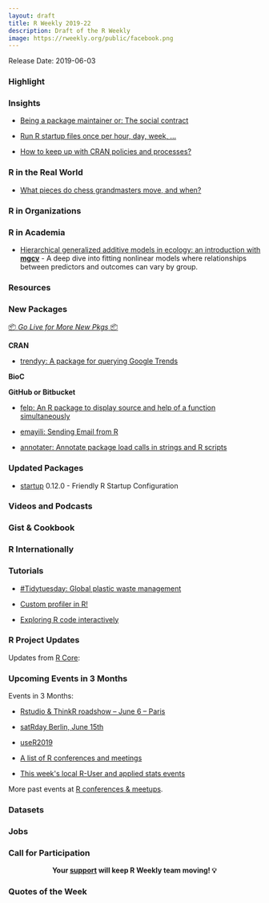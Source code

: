 ```yaml
---
layout: draft
title: R Weekly 2019-22
description: Draft of the R Weekly
image: https://rweekly.org/public/facebook.png
---
```


Release Date: 2019-06-03

###  Highlight



### Insights

+ [Being a package maintainer or: The social contract](https://www.ottlngr.de/post/being-a-package-maintainer/)

+ [Run R startup files once per hour, day, week, ...](https://www.jottr.org/2019/05/26/startup-sometimes/)

+ [How to keep up with CRAN policies and processes?](https://blog.r-hub.io/2019/05/29/keep-up-with-cran/)

### R in the Real World

+ [What pieces do chess grandmasters move, and when?](https://statmodeling.stat.columbia.edu/2019/05/28/pieces-chess-grandmasters-move/)

###  R in Organizations



###  R in Academia

+ [Hierarchical generalized additive models in ecology: an introduction with **mgcv**](https://peerj.com/articles/6876/) - A deep dive into fitting nonlinear models where relationships between predictors and outcomes can vary by group.

###  Resources



###  New Packages

<p class="added-hostname"><a href="https://rweekly.org/live" target="_blank" class="externalLink">📦 <i>Go Live for More New Pkgs</i> 📦</a></p>

**CRAN**

+ [trendyy: A package for querying Google Trends](http://josiahparry.com/post/2019-05-25-introducing-trendyy/)

**BioC**



**GitHub or Bitbucket**

+ [felp: An R package to display source and help of a function simultaneously](https://github.com/atusy/felp)

+ [emayili: Sending Email from R](https://datawookie.netlify.com/blog/2019/05/emayili-sending-email-from-r/)

+ [annotater: Annotate package load calls in strings and R scripts](https://github.com/luisDVA/annotater)

### Updated Packages

+ [startup](https://cran.r-project.org/package=startup) 0.12.0 - Friendly R Startup Configuration


###  Videos and Podcasts



### Gist & Cookbook



### R Internationally



###  Tutorials

+ [#Tidytuesday: Global plastic waste management](https://alyssamvanderbeek.netlify.com/post/tidytuesday-global-plastic-waste-management/)

+ [Custom profiler in R!](https://www.hvitfeldt.me/blog/custom-profiler-in-r/)

+ [Exploring R code interactively](https://jozef.io/r916-exploring-r-code-interactively/)

<!--<div class="post-more-begi
n></div><div class="post-more-end"></div>-->

###  R Project Updates

Updates from [R Core](http://developer.r-project.org/blosxom.cgi/R-devel/NEWS):


###  Upcoming Events in 3 Months

Events in 3 Months:

+ [Rstudio & ThinkR roadshow – June 6 – Paris](https://rtask.thinkr.fr/blog/rstudio-thinkr-roadshow-june-6-paris)

+ [satRday Berlin, June 15th](https://berlin2019.satrdays.org)

+ [useR2019](http://www.user2019.fr/)

+ [A list of R conferences and meetings](https://jumpingrivers.github.io/meetingsR/events.html)

+ [This week's local R-User and applied stats events](https://community.rstudio.com/c/irl)

More past events at [R conferences & meetups](https://conf.rweekly.org).

### Datasets




### Jobs




###  Call for Participation


<p class="hide-support added-hostname support-rweekly" style="text-align: center;font-weight: bold;">Your <a class="non-visited externalLink" href="https://www.patreon.com/rweekly" onclick="pas(this)">support</a> will keep R Weekly team moving! 💡</p>

###  Quotes of the Week
